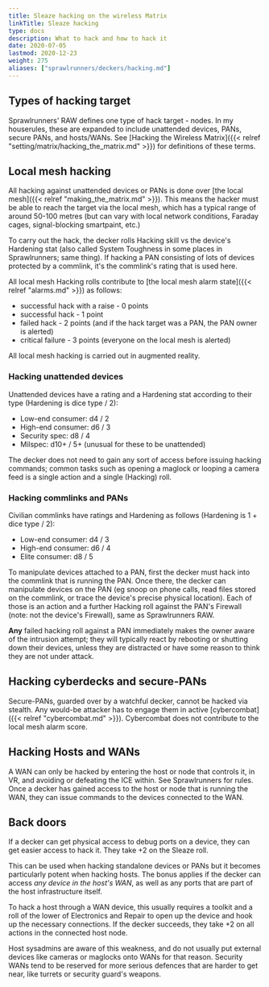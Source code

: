 ```yaml
---
title: Sleaze hacking on the wireless Matrix
linkTitle: Sleaze hacking
type: docs
description: What to hack and how to hack it
date: 2020-07-05
lastmod: 2020-12-23
weight: 275
aliases: ["sprawlrunners/deckers/hacking.md"]
---
```


## Types of hacking target

Sprawlrunners' RAW defines one type of hack target - nodes. In my houserules, these are expanded to include unattended devices, PANs, secure PANs, and hosts/WANs. See [Hacking the Wireless Matrix]({{< relref "setting/matrix/hacking_the_matrix.md" >}}) for definitions of these terms.

## Local mesh hacking

All hacking against unattended devices or PANs is done over [the local mesh]({{< relref "making_the_matrix.md" >}}). This means the hacker must be able to reach the target via the local mesh, which has a typical range of around 50-100 metres (but can vary with local network conditions, Faraday cages, signal-blocking smartpaint, etc.)

To carry out the hack, the decker rolls Hacking skill vs the device's Hardening stat (also called System Toughness in some places in Sprawlrunners; same thing). If hacking a PAN consisting of lots of devices protected by a commlink, it's the commlink's rating that is used here.

All local mesh Hacking rolls contribute to [the local mesh alarm state]({{< relref "alarms.md" >}}) as follows:

* successful hack with a raise - 0 points
* successful hack - 1 point
* failed hack - 2 points (and if the hack target was a PAN, the PAN owner is alerted)
* critical failure - 3 points (everyone on the local mesh is alerted)

All local mesh hacking is carried out in augmented reality.

### Hacking unattended devices

Unattended devices have a rating and a Hardening stat according to their type (Hardening is dice type / 2):

* Low-end consumer: d4 / 2
* High-end consumer: d6 / 3
* Security spec: d8 / 4
* Milspec: d10+ / 5+ (unusual for these to be unattended)

The decker does not need to gain any sort of access before issuing hacking commands; common tasks such as opening a maglock or looping a camera feed is a single action and a single (Hacking) roll.

### Hacking commlinks and PANs

Civilian commlinks have ratings and Hardening as follows (Hardening is 1 + dice type / 2):

* Low-end consumer: d4 / 3
* High-end consumer: d6 / 4
* Elite consumer: d8 / 5

To manipulate devices attached to a PAN, first the decker must hack into the commlink that is running the PAN. Once there, the decker can manipulate devices on the PAN (eg snoop on phone calls, read files stored on the commlink, or trace the device's precise physical location). Each of those is an action and a further Hacking roll against the PAN's Firewall (note: not the device's Firewall), same as Sprawlrunners RAW.

**Any** failed hacking roll against a PAN immediately makes the owner aware of the intrusion attempt; they will typically react by rebooting or shutting down their devices, unless they are distracted or have some reason to think they are not under attack.

## Hacking cyberdecks and secure-PANs

Secure-PANs, guarded over by a watchful decker, cannot be hacked via stealth. Any would-be attacker has to engage them in active [cybercombat]({{< relref "cybercombat.md" >}}). Cybercombat does not contribute to the local mesh alarm score.

## Hacking Hosts and WANs

A WAN can only be hacked by entering the host or node that controls it, in VR, and avoiding or defeating the ICE within. See Sprawlrunners for rules. Once a decker has gained access to the host or node that is running the WAN, they can issue commands to the devices connected to the WAN. 

## Back doors

If a decker can get physical access to debug ports on a device, they can get easier access to hack it. They take +2 on the Sleaze roll.

This can be used when hacking standalone devices or PANs but it becomes particularly potent when hacking hosts. The bonus applies if the decker can access *any device in the host's WAN*, as well as any ports that are part of the host infrastructure itself.

To hack a host through a WAN device, this usually requires a toolkit and a roll of the lower of Electronics and Repair to open up the device and hook up the necessary connections. If the decker succeeds, they take +2 on all actions in the connected host node.

Host sysadmins are aware of this weakness, and do not usually put external devices like cameras or maglocks onto WANs for that reason. Security WANs tend to be reserved for more serious defences that are harder to get near, like turrets or security guard's weapons.